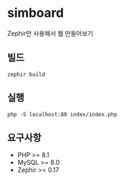 # simboard
 
Zephir만 사용해서 웹 만들어보기

## 빌드

```shell
zephir build
```

## 실행

```shell
php -S localhost:80 index/index.php
```

## 요구사항

- PHP >= 8.1
- MySQL >= 8.0
- Zephir >= 0.17
